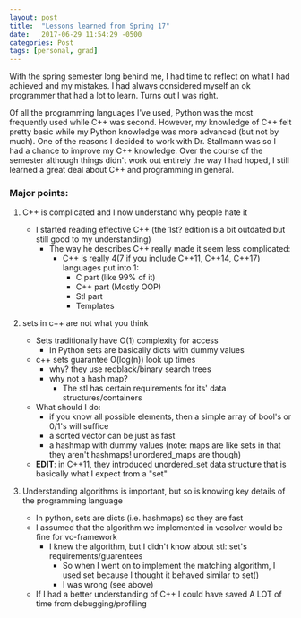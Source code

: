 ```yaml
---
layout: post
title:  "Lessons learned from Spring 17"
date:   2017-06-29 11:54:29 -0500
categories: Post 
tags: [personal, grad]
---
```


With the spring semester long behind me, I had time to reflect on what I had achieved and my mistakes.
I had always considered myself an ok programmer that had a lot to learn. 
Turns out I was right.

Of all the programming languages I've used, Python was the most frequently used while C++ was second.
However, my knowledge of C++ felt pretty basic while my Python knowledge was more advanced (but not by much).
One of the reasons I decided to work with Dr. Stallmann was so I had a chance to improve my C++ knowledge.
Over the course of the semester although things didn't work out entirely the way I had hoped, I still learned a great deal about C++ and programming in general.

### Major points:
1. C++ is complicated and I now understand why people hate it
    * I started reading effective C++ (the 1st? edition is a bit outdated but still good to my understanding)
        * The way he describes C++ really made it seem less complicated:
            * C++ is really 4(7 if you include C++11, C++14, C++17) languages put into 1:
                * C part (like 99% of it)
                * C++ part (Mostly OOP)
                * Stl part
                * Templates

2. sets in c++ are not what you think
    * Sets traditionally have O(1) complexity for access
        * In Python sets are basically dicts with dummy values
    * c++ sets guarantee O(log(n)) look up times
        * why? they use redblack/binary search trees
        * why not a hash map?
            * The stl has certain requirements for its' data structures/containers
    * What should I do:
        * if you know all possible elements, then a simple array of bool's or 0/1's will suffice
        * a sorted vector can be just as fast
        * a hashmap with dummy values (note: maps are like sets in that they aren't hashmaps! unordered_maps are though)
    * **EDIT**: in C++11, they introduced unordered_set data structure that is basically what I expect from a "set"

3. Understanding algorithms is important, but so is knowing key details of the programming language
    * In python, sets are dicts (i.e. hashmaps) so they are fast
    * I assumed that the algorithm we implemented in vcsolver would be fine for vc-framework
        * I knew the algorithm, but I didn't know about stl::set's requirements/guarentees
            * So when I went on to implement the matching algorithm, I used set because I thought it behaved similar to set()
            * I was wrong (see above)
    * If I had a better understanding of C++ I could have saved A LOT of time from debugging/profiling

